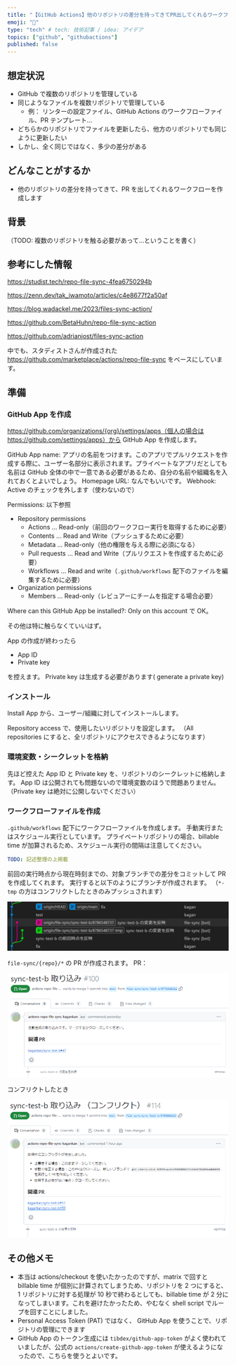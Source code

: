 ```yaml
---
title: "【GitHub Actions】他のリポジトリの差分を持ってきてPR出してくれるワークフローを作って、ファイルを同期する（差分反映）"
emoji: "🔄"
type: "tech" # tech: 技術記事 / idea: アイデア
topics: ["github", "githubactions"]
published: false
---
```


## 想定状況

- GitHub で複数のリポジトリを管理している
- 同じようなファイルを複数リポジトリで管理している
  - 例： リンターの設定ファイル、GitHub Actions のワークフローファイル、PR テンプレート…
- どちらかのリポジトリでファイルを更新したら、他方のリポジトリでも同じように更新したい
- しかし、全く同じではなく、多少の差分がある

## どんなことがするか

- 他のリポジトリの差分を持ってきて、PR を出してくれるワークフローを作成します

## 背景

（TODO: 複数のリポジトリを触る必要があって…ということを書く）

## 参考にした情報

https://studist.tech/repo-file-sync-4fea6750294b

https://zenn.dev/tak_iwamoto/articles/c4e8677f2a50af

https://blog.wadackel.me/2023/files-sync-action/

https://github.com/BetaHuhn/repo-file-sync-action

https://github.com/adrianjost/files-sync-action

中でも、スタディストさんが作成された https://github.com/marketplace/actions/repo-file-sync をベースにしています。

## 準備

### GitHub App を作成

https://github.com/organizations/{org}/settings/apps（個人の場合は https://github.com/settings/apps）から GitHub App を作成します。

GitHub App name: アプリの名前をつけます。このアプリでプルリクエストを作成する際に、ユーザー名部分に表示されます。プライベートなアプリだとしても名前は GitHub 全体の中で一意である必要があるため、自分の名前や組織名を入れておくとよいでしょう。
Homepage URL: なんでもいいです。
Webhook: Active のチェックを外します（使わないので）


Permissions: 以下参照

- Repository permissions
  - Actions … Read-only（前回のワークフロー実行を取得するために必要）
  - Contents … Read and Write（プッシュするために必要）
  - Metadata … Read-only（他の権限を与える際に必須になる）
  - Pull requests … Read and Write（プルリクエストを作成するために必要）
  - Workflows … Read and write（`.github/workflows` 配下のファイルを編集するために必要）
- Organization permissions
  - Members … Read-only（レビュアーにチームを指定する場合必要）

Where can this GitHub App be installed?: Only on this account で OK。

その他は特に触らなくていいはず。

App の作成が終わったら 

- App ID
- Private key

を控えます。
Private key は生成する必要があります( generate a private key)

### インストール

Install App から、ユーザー/組織に対してインストールします。

Repository access で、使用したいリポジトリを設定します。
（All repositories にすると、全リポジトリにアクセスできるようになります）

### 環境変数・シークレットを格納

先ほど控えた App ID と Private key を、リポジトリのシークレットに格納します。
App ID は公開されても問題ないので環境変数のほうで問題ありません。
（Private key は絶対に公開しないでください）


### ワークフローファイルを作成

`.github/workflows` 配下にワークフローファイルを作成します。
手動実行またはスケジュール実行としています。
プライベートリポジトリの場合、billable time が加算されるため、スケジュール実行の間隔は注意してください。

```yaml
TODO: 記述整理の上掲載
```


前回の実行時点から現在時刻までの、対象ブランチでの差分をコミットして PR を作成してくれます。
実行すると以下のようにブランチが作成されます。
（`*-tmp` の方はコンフリクトしたときのみプッシュされます）

![](/images/github-actions-sync-files/2024-04-23-01-32-01.png)

`file-sync/{repo}/*` の PR が作成されます。
PR：

![](/images/github-actions-sync-files/2024-04-23-01-59-22.png)

コンフリクトしたとき

![](/images/github-actions-sync-files/2024-04-23-01-57-20.png)

## その他メモ

- 本当は actions/checkout を使いたかったのですが、matrix で回すと billable time が個別に計算されてしまうため、リポジトリを 2 つにすると、1 リポジトリに対する処理が 10 秒で終わるとしても、billable time が 2 分になってしまいます。これを避けたかったため、やむなく shell script でループを回すことにしました。
- Personal Access Token (PAT) ではなく、 GitHub App を使うことで、リポジトリの管理にできます
- GitHub App のトークン生成には `tibdex/github-app-token` がよく使われていましたが、公式の `actions/create-github-app-token` が使えるようになったので、こちらを使うとよいです。
